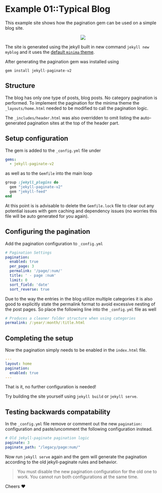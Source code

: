 # Example 01::Typical Blog
This example site shows how the pagination gem can be used on a simple blog site. 

<p align="center">
  <img src="https://raw.githubusercontent.com/sverrirs/jekyll-paginate-v2/master/examples/img/01-example-screenshot-main.png" />
</p>

The site is generated using the jekyll built in new command `jekyll new myblog` and it uses the [default `minima` theme](https://github.com/jekyll/minima).

After generating the pagination gem was installed using

```
gem install jekyll-paginate-v2
```

## Structure
The blog has only one type of posts, blog posts. No category pagination is performed. To implement the pagination for the minima theme the `_layouts/home.html` needed to be modified to call the pagination logic.

The `_includes/header.html` was also overridden to omit listing the auto-generated pagination sites at the top of the header part.

## Setup configuration

The gem is added to the `_config.yml` file under
``` yml
gems:
  - jekyll-paginate-v2
```

as well as to the `Gemfile` into the main loop
``` ruby
group :jekyll_plugins do
  gem "jekyll-paginate-v2"
  gem "jekyll-feed"
end
```

At this point is is advisable to delete the `Gemfile.lock` file to clear out any potential issues with gem caching and dependency issues (no worries this file will be auto generated for you again).

## Configuring the pagination

Add the pagination configuration to `_config.yml`

``` yml
# Pagination Settings
pagination:
  enabled: true
  per_page: 3
  permalink: '/page/:num/'
  title: ' - page :num'
  limit: 0
  sort_field: 'date'
  sort_reverse: true
```


Due to the way the entries in the blog utilize multiple categories it is also good to explicitly state the permalink format to avoid excessive nesting of the post pages. So place the following line into the `_config.yml` file as well

``` yml
# Produces a cleaner folder structure when using categories
permalink: /:year/:month/:title.html
```

## Completing the setup
Now the pagination simply needs to be enabled in the `index.html` file.

``` yml
---
layout: home
pagination: 
  enabled: true
---
```

That is it, no further configuration is needed!

Try building the site yourself using `jekyll build` or `jekyll serve`.

## Testing backwards compatability

In the `_config.yml` file remove or comment out the new `pagination:` configuration and paste/uncomment the following configuration instead. 

``` yml
# Old jekyll-paginate pagination logic
paginate: 3
paginate_path: "/legacy/page:num/"
```
Now run `jekyll serve` again and the gem will generate the pagination according to the old jekyll-paginate rules and behavior.

> You must disable the new pagination configuration for the old one to work. You cannot run both configurations at the same time.

Cheers :heart:
